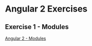 # Angular 2 Exercises

## Exercise 1 - Modules

[Angular 2 - Modules](https://github.com/Ryanair/ng-basics/tree/master/exercise1-modules)